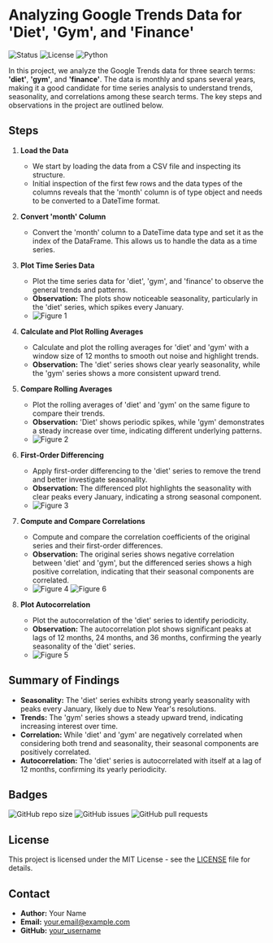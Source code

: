 # Analyzing Google Trends Data for 'Diet', 'Gym', and 'Finance'

![Status](https://img.shields.io/badge/status-active-brightgreen) ![License](https://img.shields.io/badge/license-MIT-blue) ![Python](https://img.shields.io/badge/python-3.8%2B-blue)

In this project, we analyze the Google Trends data for three search terms: **'diet'**, **'gym'**, and **'finance'**. The data is monthly and spans several years, making it a good candidate for time series analysis to understand trends, seasonality, and correlations among these search terms. The key steps and observations in the project are outlined below.

## Steps

1. **Load the Data**
   - We start by loading the data from a CSV file and inspecting its structure.
   - Initial inspection of the first few rows and the data types of the columns reveals that the 'month' column is of type object and needs to be converted to a DateTime format.

2. **Convert 'month' Column**
   - Convert the 'month' column to a DateTime data type and set it as the index of the DataFrame. This allows us to handle the data as a time series.

3. **Plot Time Series Data**
   - Plot the time series data for 'diet', 'gym', and 'finance' to observe the general trends and patterns.
   - **Observation:** The plots show noticeable seasonality, particularly in the 'diet' series, which spikes every January.
   - ![Figure 1](url_to_figure_1)

4. **Calculate and Plot Rolling Averages**
   - Calculate and plot the rolling averages for 'diet' and 'gym' with a window size of 12 months to smooth out noise and highlight trends.
   - **Observation:** The 'diet' series shows clear yearly seasonality, while the 'gym' series shows a more consistent upward trend.

5. **Compare Rolling Averages**
   - Plot the rolling averages of 'diet' and 'gym' on the same figure to compare their trends.
   - **Observation:** 'Diet' shows periodic spikes, while 'gym' demonstrates a steady increase over time, indicating different underlying patterns.
   - ![Figure 2](url_to_figure_2)

6. **First-Order Differencing**
   - Apply first-order differencing to the 'diet' series to remove the trend and better investigate seasonality.
   - **Observation:** The differenced plot highlights the seasonality with clear peaks every January, indicating a strong seasonal component.
   - ![Figure 3](url_to_figure_3)

7. **Compute and Compare Correlations**
   - Compute and compare the correlation coefficients of the original series and their first-order differences.
   - **Observation:** The original series shows negative correlation between 'diet' and 'gym', but the differenced series shows a high positive correlation, indicating that their seasonal components are correlated.
   - ![Figure 4](url_to_figure_4) ![Figure 6](url_to_figure_6)

8. **Plot Autocorrelation**
   - Plot the autocorrelation of the 'diet' series to identify periodicity.
   - **Observation:** The autocorrelation plot shows significant peaks at lags of 12 months, 24 months, and 36 months, confirming the yearly seasonality of the 'diet' series.
   - ![Figure 5](url_to_figure_5)

## Summary of Findings

- **Seasonality:** The 'diet' series exhibits strong yearly seasonality with peaks every January, likely due to New Year's resolutions.
- **Trends:** The 'gym' series shows a steady upward trend, indicating increasing interest over time.
- **Correlation:** While 'diet' and 'gym' are negatively correlated when considering both trend and seasonality, their seasonal components are positively correlated.
- **Autocorrelation:** The 'diet' series is autocorrelated with itself at a lag of 12 months, confirming its yearly periodicity.

## Badges

![GitHub repo size](https://img.shields.io/github/repo-size/Kanch-prog/time_series_visualization) ![GitHub issues](https://img.shields.io/github/issues/Kanch-prog/time_series_visualization) ![GitHub pull requests](https://img.shields.io/github/issues-pr/Kanch-prog/time_series_visualization)

## License

This project is licensed under the MIT License - see the [LICENSE](LICENSE) file for details.

## Contact

- **Author:** Your Name
- **Email:** your.email@example.com
- **GitHub:** [your_username](https://github.com/Kanch-prog)
